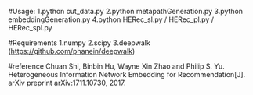#Usage:
1.python cut_data.py
2.python metapathGeneration.py
3.python embeddingGeneration.py
4.python HERec_sl.py / HERec_pl.py / HERec_spl.py

#Requirements
1.numpy
2.scipy
3.deepwalk (https://github.com/phanein/deepwalk)

#reference
Chuan Shi, Binbin Hu, Wayne Xin Zhao and Philip S. Yu. 
Heterogeneous Information Network Embedding for Recommendation[J]. 
arXiv preprint arXiv:1711.10730, 2017.
